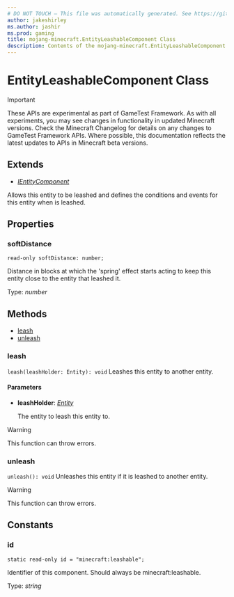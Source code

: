 ```yaml
---
# DO NOT TOUCH — This file was automatically generated. See https://github.com/Mojang/MinecraftApiDocsGenerator to modify descriptions, examples, etc.
author: jakeshirley
ms.author: jashir
ms.prod: gaming
title: mojang-minecraft.EntityLeashableComponent Class
description: Contents of the mojang-minecraft.EntityLeashableComponent class.
---
```

# EntityLeashableComponent Class
>[!IMPORTANT]
>These APIs are experimental as part of GameTest Framework. As with all experiments, you may see changes in functionality in updated Minecraft versions. Check the Minecraft Changelog for details on any changes to GameTest Framework APIs. Where possible, this documentation reflects the latest updates to APIs in Minecraft beta versions.

## Extends
- [*IEntityComponent*](IEntityComponent.md)

Allows this entity to be leashed and defines the conditions and events for this entity when is leashed.

## Properties

### **softDistance**
`read-only softDistance: number;`

Distance in blocks at which the 'spring' effect starts acting to keep this entity close to the entity that leashed it.

Type: *number*

## Methods
- [leash](#leash)
- [unleash](#unleash)

### **leash**
`
leash(leashHolder: Entity): void
`
Leashes this entity to another entity.

#### **Parameters**
- **leashHolder**: [*Entity*](Entity.md)
  
  The entity to leash this entity to.
> [!WARNING]
> This function can throw errors.

### **unleash**
`
unleash(): void
`
Unleashes this entity if it is leashed to another entity.
> [!WARNING]
> This function can throw errors.

## Constants

### **id**
`static read-only id = "minecraft:leashable";`

Identifier of this component. Should always be minecraft:leashable.

Type: *string*
